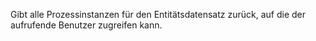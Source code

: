 Gibt alle Prozessinstanzen für den Entitätsdatensatz zurück, auf die der aufrufende Benutzer zugreifen kann.